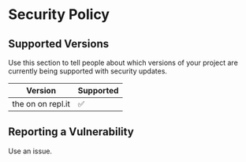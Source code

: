 # Security Policy

## Supported Versions

Use this section to tell people about which versions of your project are
currently being supported with security updates.

| Version | Supported          |
| ------- | ------------------ |
|the on on repl.it| :white_check_mark: |

## Reporting a Vulnerability
Use an issue.
